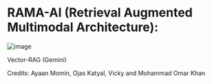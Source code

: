 # RAMA-AI (Retrieval Augmented Multimodal Architecture):

![image](https://github.com/user-attachments/assets/b2e5ad6c-78c1-4e1a-9147-22312783f72d)

Vector-RAG (Gemini)

Credits: Ayaan Momin, Ojas Katyal, Vicky and Mohammad Omar Khan

